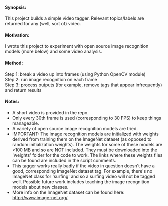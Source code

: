#### Synopsis:
This project builds a simple video tagger. Relevant topics/labels are returned for any (well, sort of) video.

#### Motivation:
I wrote this project to experiment with open source image recognition models (more below) and some video analysis.

#### Method:
Step 1: break a video up into frames (using Python OpenCV module)   
Step 2: run image recognition on each frame   
Step 3: process outputs (for example, remove tags that appear infrequently) and return results   

#### Notes:
- A short video is provided in the repo.
- Only every 30th frame is used (corresponding to 30 FPS) to keep things manageable.
- A variety of open source image recognition models are tried.
- IMPORTANT: The image recognition models are initialized with weights derived from training them on the ImageNet dataset (as opposed to random initialization weights). The weights for some of these models are >100 MB and so are NOT included. They must be downloaded into the 'weights' folder for the code to work. The links where these weights files can be found are included in the script comments.
- This tagger works really badly if the video in question doesn't have a good, corresponding ImageNet dataset tag. For example, there's no ImageNet class for 'surfing' and so a surfing video will not be tagged well. Possible future work includes teaching the image recognition models about new classes.
- More info on the ImageNet dataset can be found here: http://www.image-net.org/
